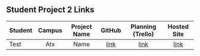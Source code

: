 ## Student Project 2 Links

| Student | Campus | Project Name | GitHub | Planning (Trello) | Hosted Site |
|---|:---:|:---:|:---:|:---:|:---:|
| Test | Atx | Name | [link]() | [link]() | [link]() |

